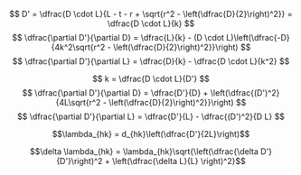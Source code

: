 

$$ D' = \dfrac{D \cdot L}{L - t - r + \sqrt{r^2 - \left(\dfrac{D}{2}\right)^2}} = \dfrac{D \cdot L}{k} $$
$$ \dfrac{\partial D'}{\partial D} = \dfrac{L}{k} - (D \cdot L)\left(\dfrac{-D}{4k^2\sqrt{r^2 - \left(\dfrac{D}{2}\right)^2}}\right) $$
$$ \dfrac{\partial D'}{\partial L} = \dfrac{D}{k} - \dfrac{D \cdot L}{k^2} $$

$$ k = \dfrac{D \cdot L}{D'} $$
$$ \dfrac{\partial D'}{\partial D} = \dfrac{D'}{D} + \left(\dfrac{(D')^2}{4L\sqrt{r^2 - \left(\dfrac{D}{2}\right)^2}}\right) $$
$$ \dfrac{\partial D'}{\partial L} = \dfrac{D'}{L} - \dfrac{(D')^2}{D L} $$

$$\lambda_{hk} = d_{hk}\left(\dfrac{D'}{2L}\right)$$

$$\delta \lambda_{hk} = \lambda_{hk}\sqrt{\left(\dfrac{\delta D'}{D'}\right)^2 + \left(\dfrac{\delta L}{L} \right)^2}$$



